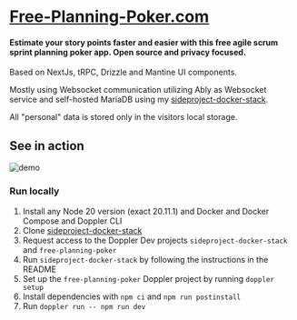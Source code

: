 # [Free-Planning-Poker.com](https://free-planning-poker.com/)

#### Estimate your story points faster and easier with this free agile scrum sprint planning poker app. Open source and privacy focused.

Based on NextJs, tRPC, Drizzle and Mantine UI components.

Mostly using Websocket communication utilizing Ably as Websocket service 
and self-hosted MariaDB using my [sideproject-docker-stack](https://github.com/jkrumm/sideproject-docker-stack).

All "personal" data is stored only in the visitors local storage.

## See in action

![demo](https://raw.githubusercontent.com/jkrumm/planning-poker/master/public/recording.gif)

### Run locally

1. Install any Node 20 version (exact 20.11.1) and Docker and Docker Compose and Doppler CLI
2. Clone [sideproject-docker-stack](https://github.com/jkrumm/sideproject-docker-stack)
3. Request access to the Doppler Dev projects `sideproject-docker-stack` and `free-planning-poker`
4. Run `sideproject-docker-stack` by following the instructions in the README
5. Set up the `free-planning-poker` Doppler project by running `doppler setup`
6. Install dependencies with `npm ci` and `npm run postinstall`
7. Run `doppler run -- npm run dev`